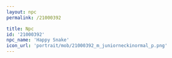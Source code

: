 ```yaml
---
layout: npc
permalink: /21000392

title: Npc
id: '21000392'
npc_name: 'Happy Snake'
icon_url: 'portrait/mob/21000392_m_juniorneckinormal_p.png'
---
```

